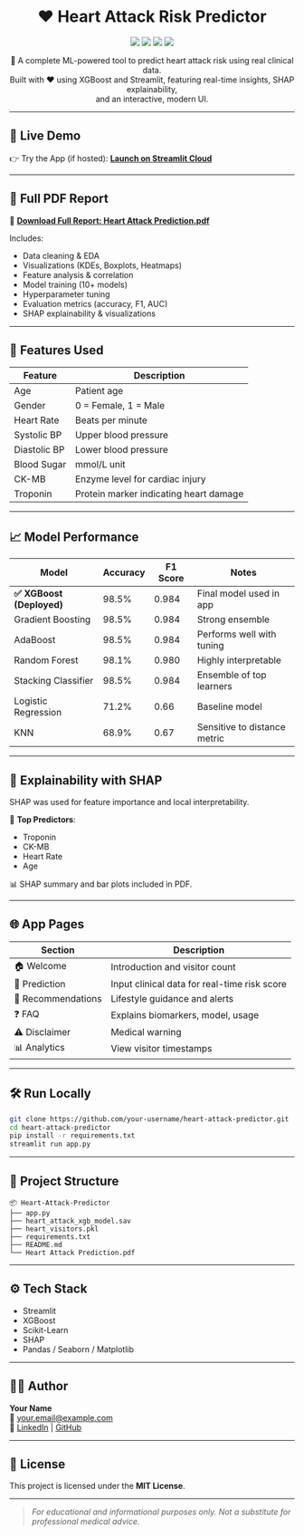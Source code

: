 
<h1 align="center">❤️ Heart Attack Risk Predictor</h1>

<p align="center">
  <img src="https://img.shields.io/badge/Built%20With-Streamlit-red?style=for-the-badge&logo=streamlit" />
  <img src="https://img.shields.io/badge/Model-XGBoost-brightgreen?style=for-the-badge&logo=python" />
  <img src="https://img.shields.io/badge/Status-Production--Ready-blue?style=for-the-badge" />
  <img src="https://img.shields.io/badge/License-MIT-lightgrey?style=for-the-badge" />
</p>

<p align="center">
🧠 A complete ML-powered tool to predict heart attack risk using real clinical data.<br>
Built with ❤️ using XGBoost and Streamlit, featuring real-time insights, SHAP explainability,<br>
and an interactive, modern UI.
</p>

---

## 🚀 Live Demo

👉 Try the App (if hosted): [**Launch on Streamlit Cloud**](https://share.streamlit.io/your-username/heart-attack-predictor)

---

## 🧾 Full PDF Report

📘 **[Download Full Report: Heart Attack Prediction.pdf](./Heart%20Attack%20Prediction.pdf)**

Includes:
- Data cleaning & EDA
- Visualizations (KDEs, Boxplots, Heatmaps)
- Feature analysis & correlation
- Model training (10+ models)
- Hyperparameter tuning
- Evaluation metrics (accuracy, F1, AUC)
- SHAP explainability & visualizations

---

## 🧬 Features Used

| Feature               | Description                              |
|-----------------------|------------------------------------------|
| Age                  | Patient age                              |
| Gender               | 0 = Female, 1 = Male                      |
| Heart Rate           | Beats per minute                         |
| Systolic BP          | Upper blood pressure                     |
| Diastolic BP         | Lower blood pressure                     |
| Blood Sugar          | mmol/L unit                              |
| CK-MB                | Enzyme level for cardiac injury          |
| Troponin             | Protein marker indicating heart damage   |

---

## 📈 Model Performance

| Model                   | Accuracy | F1 Score | Notes                        |
|-------------------------|----------|----------|------------------------------|
| **✅ XGBoost (Deployed)** | 98.5%    | 0.984    | Final model used in app      |
| Gradient Boosting       | 98.5%    | 0.984    | Strong ensemble              |
| AdaBoost                | 98.5%    | 0.984    | Performs well with tuning    |
| Random Forest           | 98.1%    | 0.980    | Highly interpretable         |
| Stacking Classifier     | 98.5%    | 0.984    | Ensemble of top learners     |
| Logistic Regression     | 71.2%    | 0.66     | Baseline model               |
| KNN                     | 68.9%    | 0.67     | Sensitive to distance metric |

---

## 🧠 Explainability with SHAP

SHAP was used for feature importance and local interpretability.

📌 **Top Predictors**:
- Troponin
- CK-MB
- Heart Rate
- Age

📊 SHAP summary and bar plots included in PDF.

---

## 🌐 App Pages

| Section        | Description                                  |
|----------------|----------------------------------------------|
| 🏠 Welcome      | Introduction and visitor count               |
| 🧮 Prediction   | Input clinical data for real-time risk score |
| 🤖 Recommendations | Lifestyle guidance and alerts         |
| ❓ FAQ          | Explains biomarkers, model, usage            |
| ⚠ Disclaimer   | Medical warning                              |
| 📊 Analytics    | View visitor timestamps                      |

---

## 🛠 Run Locally

```bash
git clone https://github.com/your-username/heart-attack-predictor.git
cd heart-attack-predictor
pip install -r requirements.txt
streamlit run app.py
```

---

## 📁 Project Structure

```
📦 Heart-Attack-Predictor
├── app.py
├── heart_attack_xgb_model.sav
├── heart_visitors.pkl
├── requirements.txt
├── README.md
└── Heart Attack Prediction.pdf
```

---

## ⚙️ Tech Stack

- Streamlit
- XGBoost
- Scikit-Learn
- SHAP
- Pandas / Seaborn / Matplotlib

---

## 👨‍💻 Author

**Your Name**  
📧 your.email@example.com  
🔗 [LinkedIn](https://linkedin.com/in/your-profile) | [GitHub](https://github.com/your-username)

---

## 📝 License

This project is licensed under the **MIT License**.

---

> *For educational and informational purposes only. Not a substitute for professional medical advice.*
